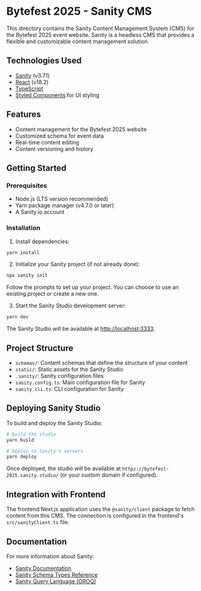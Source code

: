 # Bytefest 2025 - Sanity CMS

This directory contains the Sanity Content Management System (CMS) for the Bytefest 2025 event website. Sanity is a headless CMS that provides a flexible and customizable content management solution.

## Technologies Used

- [Sanity](https://www.sanity.io/) (v3.71)
- [React](https://react.dev) (v18.2)
- [TypeScript](https://www.typescriptlang.org/)
- [Styled Components](https://styled-components.com/) for UI styling

## Features

- Content management for the Bytefest 2025 website
- Customized schema for event data
- Real-time content editing
- Content versioning and history

## Getting Started

### Prerequisites

- Node.js (LTS version recommended)
- Yarn package manager (v4.7.0 or later)
- A Sanity.io account

### Installation

1. Install dependencies:

```bash
yarn install
```

2. Initialize your Sanity project (if not already done):

```bash
npx sanity init
```

Follow the prompts to set up your project. You can choose to use an existing project or create a new one.

3. Start the Sanity Studio development server:

```bash
yarn dev
```

The Sanity Studio will be available at [http://localhost:3333](http://localhost:3333).

## Project Structure

- `schemas/`: Content schemas that define the structure of your content
- `static/`: Static assets for the Sanity Studio
- `.sanity/`: Sanity configuration files
- `sanity.config.ts`: Main configuration file for Sanity
- `sanity.cli.ts`: CLI configuration for Sanity

## Deploying Sanity Studio

To build and deploy the Sanity Studio:

```bash
# Build the studio
yarn build

# Deploy to Sanity's servers
yarn deploy
```

Once deployed, the studio will be available at `https://bytefest-2025.sanity.studio/` (or your custom domain if configured).

## Integration with Frontend

The frontend Next.js application uses the `@sanity/client` package to fetch content from this CMS. The connection is configured in the frontend's `src/sanityClient.ts` file.

## Documentation

For more information about Sanity:

- [Sanity Documentation](https://www.sanity.io/docs)
- [Sanity Schema Types Reference](https://www.sanity.io/docs/schema-types)
- [Sanity Query Language (GROQ)](https://www.sanity.io/docs/groq)
